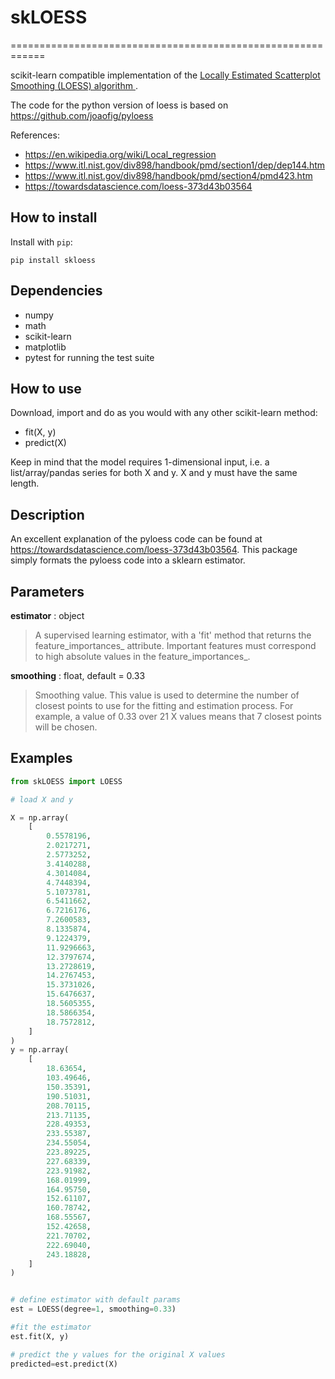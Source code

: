# skLOESS #
============================================================

scikit-learn compatible implementation of the 
 [Locally Estimated Scatterplot Smoothing (LOESS) algorithm ](https://en.wikipedia.org/wiki/Local_regression).

The code for the python version of loess is based on https://github.com/joaofig/pyloess

References:  
- https://en.wikipedia.org/wiki/Local_regression
- https://www.itl.nist.gov/div898/handbook/pmd/section1/dep/dep144.htm
- https://www.itl.nist.gov/div898/handbook/pmd/section4/pmd423.htm
- https://towardsdatascience.com/loess-373d43b03564

## How to install ##

Install with `pip`:

```shell
pip install skloess
```

## Dependencies ##

* numpy
* math
* scikit-learn
* matplotlib
* pytest for running the test suite

## How to use ##

Download, import and do as you would with any other scikit-learn method:
* fit(X, y)
* predict(X)  
  
Keep in mind that the model requires 1-dimensional input, i.e. a list/array/pandas series for both X and y. X and y must have the same length.


## Description ##
An excellent explanation of the pyloess code can be found at https://towardsdatascience.com/loess-373d43b03564.
This package simply formats the pyloess code into a sklearn estimator.

## Parameters ##

__estimator__ : object
   > A supervised learning estimator, with a 'fit' method that returns the
   > feature_importances_ attribute. Important features must correspond to
   > high absolute values in the feature_importances_.

__smoothing__ : float, default = 0.33
   > Smoothing value. This value is used to determine the number of closest points to use for the fitting and estimation process. For example, a value of 0.33 over 21 X values means that 7 closest points will be chosen.


## Examples ##

```python
from skLOESS import LOESS

# load X and y

X = np.array(
    [
        0.5578196,
        2.0217271,
        2.5773252,
        3.4140288,
        4.3014084,
        4.7448394,
        5.1073781,
        6.5411662,
        6.7216176,
        7.2600583,
        8.1335874,
        9.1224379,
        11.9296663,
        12.3797674,
        13.2728619,
        14.2767453,
        15.3731026,
        15.6476637,
        18.5605355,
        18.5866354,
        18.7572812,
    ]
)
y = np.array(
    [
        18.63654,
        103.49646,
        150.35391,
        190.51031,
        208.70115,
        213.71135,
        228.49353,
        233.55387,
        234.55054,
        223.89225,
        227.68339,
        223.91982,
        168.01999,
        164.95750,
        152.61107,
        160.78742,
        168.55567,
        152.42658,
        221.70702,
        222.69040,
        243.18828,
    ]
)


# define estimator with default params
est = LOESS(degree=1, smoothing=0.33)

#fit the estimator
est.fit(X, y)

# predict the y values for the original X values
predicted=est.predict(X)

```
